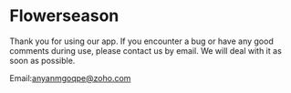 # Flowerseason

Thank you for using our app. If you encounter a bug or have any good comments during use, please contact us by email. We will deal with it as soon as possible.

Email:anyanmgoqpe@zoho.com

